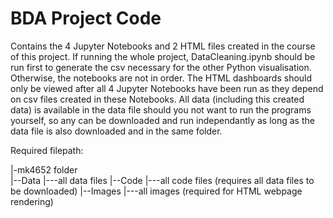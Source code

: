 # BDA Project Code

Contains the 4 Jupyter Notebooks and 2 HTML files created in the course of this project. If running the whole project, DataCleaning.ipynb should be run first to generate 
the csv necessary for the other Python visualisation. Otherwise, the notebooks are not in order. The HTML dashboards should only be viewed after all 4 Jupyter Notebooks 
have been run as they depend on csv files created in these Notebooks. All data (including this created data) is available in the data file should you not want to run the 
programs yourself, so any can be downloaded and run independantly as long as the data file is also downloaded and in the same folder.

Required filepath: 

|-mk4652 folder <br>
|--Data
|---all data files
|--Code
|---all code files (requires all data files to be downloaded)
|--Images
|---all images (required for HTML webpage rendering)

